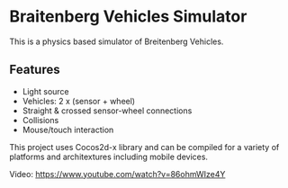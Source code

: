 #  Braitenberg Vehicles Simulator

This is a physics based simulator of Breitenberg Vehicles.

## Features ##

* Light source
* Vehicles: 2 x (sensor + wheel)
* Straight & crossed sensor-wheel connections
* Collisions
* Mouse/touch interaction

This project uses Cocos2d-x library and can be compiled for a variety of platforms and architextures including mobile devices.

Video:
https://www.youtube.com/watch?v=86ohmWIze4Y




